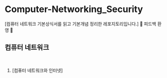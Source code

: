 # Computer-Networking_Security

[컴퓨터 네트워크 기본상식서를 읽고 기본개념 정리한 레포지토리입니다.]
🥰 피드백 환영 🥰

## 컴퓨터 네트워크

<br/>

1. [컴퓨터 네트워크와 인터넷]
